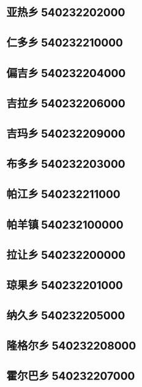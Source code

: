 # 亚热乡 540232202000
# 仁多乡 540232210000
# 偏吉乡 540232204000
# 吉拉乡 540232206000
# 吉玛乡 540232209000
# 布多乡 540232203000
# 帕江乡 540232211000
# 帕羊镇 540232100000
# 拉让乡 540232200000
# 琼果乡 540232201000
# 纳久乡 540232205000
# 隆格尔乡 540232208000
# 霍尔巴乡 540232207000
